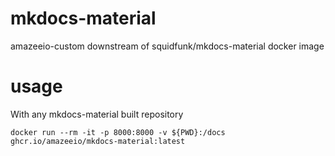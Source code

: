 # mkdocs-material
amazeeio-custom downstream of squidfunk/mkdocs-material docker image

# usage

With any mkdocs-material built repository

```
docker run --rm -it -p 8000:8000 -v ${PWD}:/docs ghcr.io/amazeeio/mkdocs-material:latest
```
